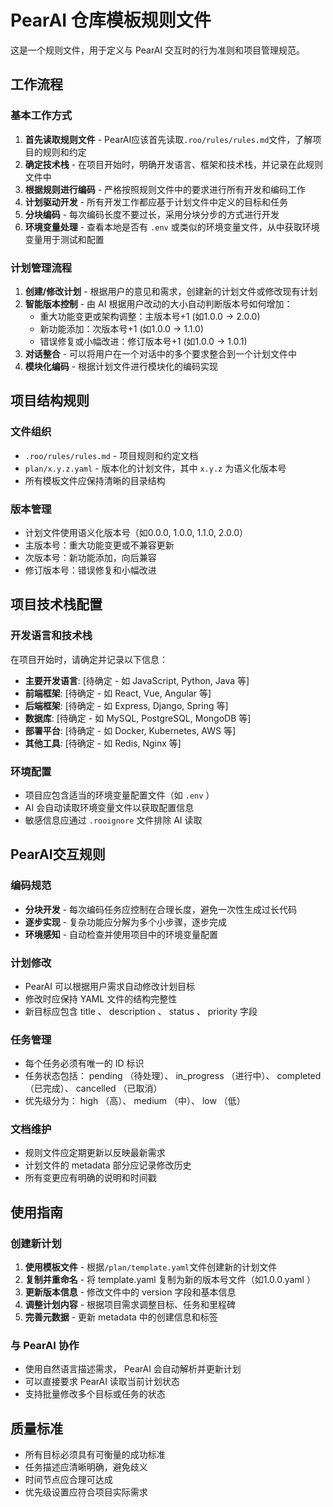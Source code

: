 # PearAI 仓库模板规则文件

这是一个规则文件，用于定义与 PearAI 交互时的行为准则和项目管理规范。

## 工作流程

### 基本工作方式

1. **首先读取规则文件** - PearAI应该首先读取`.roo/rules/rules.md`文件，了解项目的规则和约定
2. **确定技术栈** - 在项目开始时，明确开发语言、框架和技术栈，并记录在此规则文件中
3. **根据规则进行编码** - 严格按照规则文件中的要求进行所有开发和编码工作
4. **计划驱动开发** - 所有开发工作都应基于计划文件中定义的目标和任务
5. **分块编码** - 每次编码长度不要过长，采用分块分步的方式进行开发
6. **环境变量处理** - 查看本地是否有 `.env` 或类似的环境变量文件，从中获取环境变量用于测试和配置

### 计划管理流程

1. **创建/修改计划** - 根据用户的意见和需求，创建新的计划文件或修改现有计划
2. **智能版本控制** - 由 AI 根据用户改动的大小自动判断版本号如何增加：
   - 重大功能变更或架构调整：主版本号+1 (如1.0.0 → 2.0.0)
   - 新功能添加：次版本号+1 (如1.0.0 → 1.1.0)
   - 错误修复或小幅改进：修订版本号+1 (如1.0.0 → 1.0.1)
3. **对话整合** - 可以将用户在一个对话中的多个要求整合到一个计划文件中
4. **模块化编码** - 根据计划文件进行模块化的编码实现

## 项目结构规则

### 文件组织

- `.roo/rules/rules.md` - 项目规则和约定文档
- `plan/x.y.z.yaml` - 版本化的计划文件，其中 `x.y.z` 为语义化版本号
- 所有模板文件应保持清晰的目录结构

### 版本管理

- 计划文件使用语义化版本号（如0.0.0, 1.0.0, 1.1.0, 2.0.0）
- 主版本号：重大功能变更或不兼容更新
- 次版本号：新功能添加，向后兼容
- 修订版本号：错误修复和小幅改进

## 项目技术栈配置

### 开发语言和技术栈

在项目开始时，请确定并记录以下信息：

- **主要开发语言**: [待确定 - 如 JavaScript, Python, Java 等]
- **前端框架**: [待确定 - 如 React, Vue, Angular 等]
- **后端框架**: [待确定 - 如 Express, Django, Spring 等]
- **数据库**: [待确定 - 如 MySQL, PostgreSQL, MongoDB 等]
- **部署平台**: [待确定 - 如 Docker, Kubernetes, AWS 等]
- **其他工具**: [待确定 - 如 Redis, Nginx 等]

### 环境配置

- 项目应包含适当的环境变量配置文件（如 `.env` ）
- AI 会自动读取环境变量文件以获取配置信息
- 敏感信息应通过 `.rooignore` 文件排除 AI 读取

## PearAI交互规则

### 编码规范

- **分块开发** - 每次编码任务应控制在合理长度，避免一次性生成过长代码
- **逐步实现** - 复杂功能应分解为多个小步骤，逐步完成
- **环境感知** - 自动检查并使用项目中的环境变量配置

### 计划修改

- PearAI 可以根据用户需求自动修改计划目标
- 修改时应保持 YAML 文件的结构完整性
- 新目标应包含 title 、 description 、 status 、 priority 字段

### 任务管理

- 每个任务必须有唯一的 ID 标识
- 任务状态包括： pending （待处理）、 in_progress （进行中）、 completed （已完成）、 cancelled （已取消）
- 优先级分为： high （高）、 medium （中）、 low （低）

### 文档维护

- 规则文件应定期更新以反映最新需求
- 计划文件的 metadata 部分应记录修改历史
- 所有变更应有明确的说明和时间戳

## 使用指南

### 创建新计划

1. **使用模板文件** - 根据`/plan/template.yaml`文件创建新的计划文件
2. **复制并重命名** - 将 template.yaml 复制为新的版本号文件（如1.0.0.yaml ）
3. **更新版本信息** - 修改文件中的 version 字段和基本信息
4. **调整计划内容** - 根据项目需求调整目标、任务和里程碑
5. **完善元数据** - 更新 metadata 中的创建信息和标签

### 与 PearAI 协作

- 使用自然语言描述需求， PearAI 会自动解析并更新计划
- 可以直接要求 PearAI 读取当前计划状态
- 支持批量修改多个目标或任务的状态

## 质量标准

- 所有目标必须具有可衡量的成功标准
- 任务描述应清晰明确，避免歧义
- 时间节点应合理可达成
- 优先级设置应符合项目实际需求
